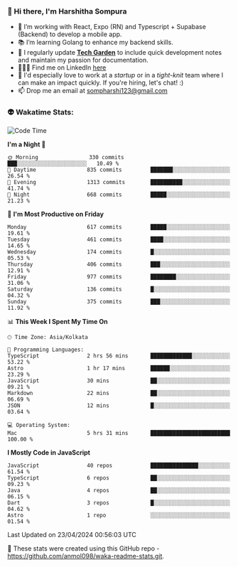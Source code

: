 ### 👋 Hi there, I'm Harshitha Sompura

- 🔧 I’m working with React, Expo (RN) and Typescript + Supabase (Backend) to develop a mobile app.
- 📚 I’m learning Golang to enhance my backend skills.
- 🌾 I regularly update **<u>[Tech Garden](https://tech-garden-hs.vercel.app/)</u>** to include quick development notes and maintain my passion for documentation.
- 👩🏻‍💻 Find me on LinkedIn <u>[here](https://www.linkedin.com/in/harshithasompura/)</u>
- 🐣 I'd especially love to work at a _startup_ or in a _tight-knit_ team where I can make an impact quickly. If you're hiring, let's chat! :)
- 📫 Drop me an email at [sompharshi123@gmail.com](mailto:sompharshi123@gmail.com)

### 👽 Wakatime Stats:
<!--START_SECTION:waka-->
![Code Time](http://img.shields.io/badge/Code%20Time-71%20hrs%2032%20mins-blue)

**I'm a Night 🦉** 

```text
🌞 Morning                330 commits         ███░░░░░░░░░░░░░░░░░░░░░░   10.49 % 
🌆 Daytime                835 commits         ███████░░░░░░░░░░░░░░░░░░   26.54 % 
🌃 Evening                1313 commits        ██████████░░░░░░░░░░░░░░░   41.74 % 
🌙 Night                  668 commits         █████░░░░░░░░░░░░░░░░░░░░   21.23 % 
```
📅 **I'm Most Productive on Friday** 

```text
Monday                   617 commits         █████░░░░░░░░░░░░░░░░░░░░   19.61 % 
Tuesday                  461 commits         ████░░░░░░░░░░░░░░░░░░░░░   14.65 % 
Wednesday                174 commits         █░░░░░░░░░░░░░░░░░░░░░░░░   05.53 % 
Thursday                 406 commits         ███░░░░░░░░░░░░░░░░░░░░░░   12.91 % 
Friday                   977 commits         ████████░░░░░░░░░░░░░░░░░   31.06 % 
Saturday                 136 commits         █░░░░░░░░░░░░░░░░░░░░░░░░   04.32 % 
Sunday                   375 commits         ███░░░░░░░░░░░░░░░░░░░░░░   11.92 % 
```


📊 **This Week I Spent My Time On** 

```text
🕑︎ Time Zone: Asia/Kolkata

💬 Programming Languages: 
TypeScript               2 hrs 56 mins       █████████████░░░░░░░░░░░░   53.22 % 
Astro                    1 hr 17 mins        ██████░░░░░░░░░░░░░░░░░░░   23.29 % 
JavaScript               30 mins             ██░░░░░░░░░░░░░░░░░░░░░░░   09.21 % 
Markdown                 22 mins             ██░░░░░░░░░░░░░░░░░░░░░░░   06.69 % 
JSON                     12 mins             █░░░░░░░░░░░░░░░░░░░░░░░░   03.64 % 

💻 Operating System: 
Mac                      5 hrs 31 mins       █████████████████████████   100.00 % 
```

**I Mostly Code in JavaScript** 

```text
JavaScript               40 repos            ███████████████░░░░░░░░░░   61.54 % 
TypeScript               6 repos             ██░░░░░░░░░░░░░░░░░░░░░░░   09.23 % 
Java                     4 repos             ██░░░░░░░░░░░░░░░░░░░░░░░   06.15 % 
Dart                     3 repos             █░░░░░░░░░░░░░░░░░░░░░░░░   04.62 % 
Astro                    1 repo              ░░░░░░░░░░░░░░░░░░░░░░░░░   01.54 % 
```




 Last Updated on 23/04/2024 00:56:03 UTC
<!--END_SECTION:waka-->

👀 These stats were created using this GitHub repo - https://github.com/anmol098/waka-readme-stats.git. 
